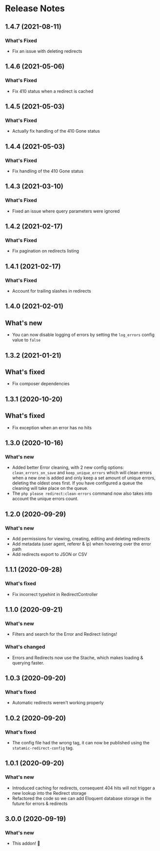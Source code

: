 # Release Notes

## 1.4.7 (2021-08-11)
### What's Fixed
- Fix an issue with deleting redirects

## 1.4.6 (2021-05-06)
### What's Fixed
- Fix 410 status when a redirect is cached

## 1.4.5 (2021-05-03)
### What's Fixed
- Actually fix handling of the 410 Gone status

## 1.4.4 (2021-05-03)
### What's Fixed
- Fix handling of the 410 Gone status

## 1.4.3 (2021-03-10)
### What's Fixed
- Fixed an issue where query parameters were ignored

## 1.4.2 (2021-02-17)
### What's Fixed
- Fix pagination on redirects listing

## 1.4.1 (2021-02-17)
### What's Fixed
- Account for trailing slashes in redirects

## 1.4.0 (2021-02-01)

## What's new
- You can now disable logging of errors by setting the `log_errors` config value to `false`

## 1.3.2 (2021-01-21)

## What's fixed
- Fix composer dependencies

## 1.3.1 (2020-10-20)

## What's fixed
- Fix exception when an error has no hits

## 1.3.0 (2020-10-16)

### What's new
- Added better Error cleaning, with 2 new config options: `clean_errors_on_save` and `keep_unique_errors` which will clean errors when a new one is added and only keep a set amount of unique errors, deleting the oldest ones first. If you have configured a queue the cleaning will take place on the queue.
- The `php please redirect:clean-errors` command now also takes into account the unique errors count.

## 1.2.0 (2020-09-29)

### What's new
- Add permissions for viewing, creating, editing and deleting redirects
- Add metadata (user agent, referer & ip) when hovering over the error path
- Add redirects export to JSON or CSV

## 1.1.1 (2020-09-28)

### What's fixed
- Fix incorrect typehint in RedirectController

## 1.1.0 (2020-09-21)

### What's new
- Filters and search for the Error and Redirect listings!

### What's changed
- Errors and Redirects now use the Stache, which makes loading & querying faster.

## 1.0.3 (2020-09-20)

### What's fixed
- Automatic redirects weren't working properly

## 1.0.2 (2020-09-20)

### What's fixed
- The config file had the wrong tag, it can now be published using the `statamic-redirect-config` tag.

## 1.0.1 (2020-09-20)

### What's new
- Introduced caching for redirects, consequent 404 hits will not trigger a new lookup into the Redirect storage
- Refactored the code so we can add Eloquent database storage in the future for errors & redirects

## 3.0.0 (2020-09-19)

### What's new
- This addon! 🎉
